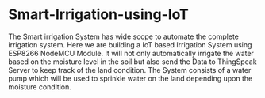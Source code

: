 # Smart-Irrigation-using-IoT

The Smart irrigation System has wide scope to automate the complete irrigation 
system. Here we are building a IoT based Irrigation System using ESP8266 
NodeMCU Module. It will not only automatically irrigate the water based on 
the moisture level in the soil but also send the Data to ThingSpeak Server to 
keep track of the land condition. The System consists of  a water pump which 
will be used to sprinkle water on the land depending upon the moisture condition.
